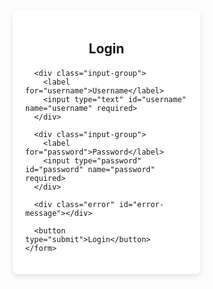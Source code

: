 <!DOCTYPE html>
<html lang="en">
<head>
  <meta charset="UTF-8">
  <meta name="viewport" content="width=device-width, initial-scale=1.0">
  <title>Login Page</title>
  <style>
    /* Basic Reset */
    * {
      margin: 0;
      padding: 0;
      box-sizing: border-box;
    }

    body {
      font-family: Arial, sans-serif;
      background-color: #f4f7fc;
      display: flex;
      justify-content: center;
      align-items: center;
      height: 100vh;
    }

    .login-container {
      background-color: #fff;
      padding: 20px;
      border-radius: 8px;
      box-shadow: 0 4px 8px rgba(0, 0, 0, 0.1);
      width: 300px;
    }

    form h2 {
      text-align: center;
      margin-bottom: 20px;
    }

    .input-group {
      margin-bottom: 15px;
    }

    .input-group label {
      display: block;
      font-size: 14px;
      margin-bottom: 5px;
    }

    .input-group input {
      width: 100%;
      padding: 8px;
      border: 1px solid #ddd;
      border-radius: 4px;
    }

    button {
      width: 100%;
      padding: 10px;
      background-color: #007bff;
      color: #fff;
      border: none;
      border-radius: 4px;
      cursor: pointer;
    }

    button:hover {
      background-color: #0056b3;
    }

    .error {
      color: red;
      font-size: 12px;
      margin-bottom: 15px;
    }
  </style>
</head>
<body>

  <div class="login-container">
    <form id="loginForm">
      <h2>Login</h2>
      
      <div class="input-group">
        <label for="username">Username</label>
        <input type="text" id="username" name="username" required>
      </div>
      
      <div class="input-group">
        <label for="password">Password</label>
        <input type="password" id="password" name="password" required>
      </div>

      <div class="error" id="error-message"></div>
      
      <button type="submit">Login</button>
    </form>
  </div>

  <script>
    document.getElementById('loginForm').addEventListener('submit', function (event) {
      event.preventDefault(); // Prevent form submission
      
      const username = document.getElementById('username').value;
      const password = document.getElementById('password').value;
      const errorMessage = document.getElementById('error-message');

      // Clear any previous error messages
      errorMessage.textContent = '';

      // Basic validation
      if (username === '' || password === '') {
        errorMessage.textContent = 'Please fill out both fields.';
      } else if (username !== 'admin' || password !== 'password123') {
        errorMessage.textContent = 'Invalid username or password.';
      } else {
        // Simulate successful login (you can redirect here)
        alert('Login Successful');
        // Redirect (optional)
        // window.location.href = 'home.html';
      }
    });
  </script>

</body>
</html>

